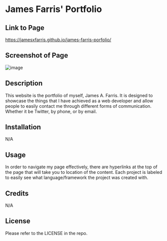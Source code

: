 # James Farris' Portfolio

## Link to Page

https://jamesxfarris.github.io/james-farris-porfolio/

## Screenshot of Page

![image](https://user-images.githubusercontent.com/51385562/226084939-79393b55-6bde-4b0c-8d7e-52056e53d7b3.png)

## Description

This website is the portfolio of myself, James A. Farris. It is designed to showcase the things that I have achieved as a web developer and allow people to easily contact me through different forms of communication. Whether it be Twitter, by phone, or by email.

## Installation

N/A

## Usage

In order to navigate my page effectively, there are hyperlinks at the top of the page that will take you to location of the content. Each project is labeled to easily see what language/framework the project was created with. 

## Credits

N/A

## License

Please refer to the LICENSE in the repo.
